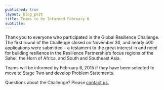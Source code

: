 ```yaml
---
published: true
layout: blog_post
title: Teams to be Informed February 6
subtitle: 
---
```


Thank you to everyone who participated in the Global Resilience Challenge. The first round of the Challenge closed on November 30, and nearly 500 applications were submitted – a testament to the great interest in and need for building resilience in the Resilience Partnership’s focus regions of the Sahel, the Horn of Africa, and South and Southeast Asia. 

Teams will be informed by February 6, 2015 if they have been selected to move to Stage Two and develop Problem Statements.

Questions about the Challenge? Please <a href='mailto:challenge@globalresiliencepartnership.org'>contact us.</a>
